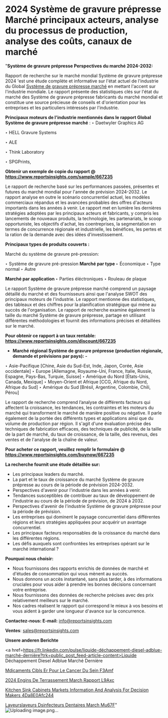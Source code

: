 # 2024 Système de gravure prépresse Marché principaux acteurs, analyse du processus de production, analyse des coûts, canaux de marché

"<strong>Système de gravure prépresse Perspectives du marché 2024-2032:</strong>

Rapport de recherche sur le marché mondial Système de gravure prépresse 2024 'est une étude complète et informative sur l'état actuel de l'industrie du Global <a href=https://www.reportsinsights.com/sample/667235>Système de gravure prépresse marché</a> en mettant l'accent sur l'industrie mondiale. Le rapport présente des statistiques clés sur l'état du marché des Système de gravure prépresse fabricants du marché mondial et constitue une source précieuse de conseils et d'orientation pour les entreprises et les particuliers intéressés par l'industrie.

<strong>Principaux moteurs de l'industrie mentionnés dans le rapport Global Système de gravure prépresse marché</strong> :
‣ Daetwyler Graphics AG

‣ HELL Gravure Systems

‣ ALE

‣ Think Laboratory

‣ SPGPrints,

<strong>Obtenir un exemple de copie du rapport @ <a href=https://www.reportsinsights.com/sample/667235>https://www.reportsinsights.com/sample/667235</a></strong>

Le rapport de recherche basé sur les performances passées, présentes et futures du marché mondial pour l'année de prévision 2024-2032. Le rapport analyse en outre le scénario concurrentiel actuel, les modèles commerciaux répandus et les avancées probables des offres d'acteurs importants dans les années à venir. Le rapport met en lumière les dernières stratégies adoptées par les principaux acteurs et fabricants, y compris les lancements de nouveaux produits, la technologie, les partenariats, le scoop opportuniste, les objectifs d'achat, les coentreprises, la segmentation en termes de concurrence régionale et industrielle, les bénéfices, les pertes et la ration de la demande avec des idées d'investissement.

<strong>Principaux types de produits couverts :</strong>

Marché du système de gravure pré-pression:

‣  Système de gravure pré-pression <strong> Marché <strong> par type </strong> </strong>
‣ Économique
‣ Type normal
‣ Autre

<strong>Marché par application </strong>
‣ Parties éléctroniques
‣ Rouleau de plaque

Le rapport Système de gravure prépresse marché comprend un paysage détaillé du marché et des fournisseurs ainsi que l'analyse SWOT des principaux moteurs de l'industrie. Le rapport mentionne des statistiques, des tableaux et des chiffres pour la planification stratégique qui mène au succès de l'organisation. Le rapport de recherche examine également la taille du marché Système de gravure prépresse, partage en utilisant différentes méthodologies et fournit des informations précises et détaillées sur le marché.

<strong>Pour obtenir ce rapport à un taux rentable: <a href=https://www.reportsinsights.com/discount/667235>https://www.reportsinsights.com/discount/667235</a></strong>
<ul>
  <li><strong>Marché régional Système de gravure prépresse (production régionale, demande et prévisions par pays): -</strong></li>
</ul>
‣ Asie-Pacifique [Chine, Asie du Sud-Est, Inde, Japon, Corée, Asie occidentale]
‣ Europe [Allemagne, Royaume-Uni, France, Italie, Russie, Espagne, Pays-Bas, Turquie, Suisse]
‣ Amérique du Nord [États-Unis, Canada, Mexique]
‣ Moyen-Orient et Afrique [CCG, Afrique du Nord, Afrique du Sud]
‣ Amérique du Sud [Brésil, Argentine, Colombie, Chili, Pérou]

Le rapport de recherche comprend l’analyse de différents facteurs qui affectent la croissance, les tendances, les contraintes et les moteurs du marché qui transforment le marché de manière positive ou négative. Il parle également de la portée des différents types et applications ainsi que du volume de production par région. Il s'agit d'une évaluation précise des techniques de fabrication efficaces, des techniques de publicité, de la taille de la part de marché, du taux de croissance, de la taille, des revenus, des ventes et de l'analyse de la chaîne de valeur.

<strong>Pour acheter ce rapport, veuillez remplir le formulaire @   <a href=https://www.reportsinsights.com/buynow/667235>https://www.reportsinsights.com/buynow/667235</a></strong>

<strong>La recherche fournit une étude détaillée sur:</strong>
<ul>
  <li>Les principaux leaders du marché.</li>
  <li>La part et le taux de croissance du marché Système de gravure prépresse au cours de la période de prévision 2024-2032.</li>
  <li>Perspectives d'avenir pour l'industrie dans les années à venir.</li>
  <li>Tendances susceptibles de contribuer au taux de développement de l'industrie au cours de la période de prévision, de 2024 à 2032.</li>
  <li>Perspectives d'avenir de l'industrie Système de gravure prépresse pour la période de prévision.</li>
  <li>Les entreprises qui dominent le paysage concurrentiel dans différentes régions et leurs stratégies appliquées pour acquérir un avantage concurrentiel.</li>
  <li>Les principaux facteurs responsables de la croissance du marché dans les différentes régions.</li>
  <li>Les défis auxquels sont confrontées les entreprises opérant sur le marché international ?</li>
</ul>
<strong>Pourquoi nous choisir:</strong>
<ul>
  <li>Nous fournissons des rapports enrichis de données de marché et d'études de consommation qui vous mènent au succès.</li>
  <li>Nous donnons un accès instantané, sans plus tarder, à des informations cruciales pour vous aider à prendre les bonnes décisions concernant votre entreprise.</li>
  <li>Nous fournissons des données de recherche précises avec des prix relativement meilleurs sur le marché.</li>
  <li>Nos cadres réalisent le rapport qui correspond le mieux à vos besoins et vous aident à garder une longueur d'avance sur la concurrence.</li>
</ul>
<strong>Contactez-nous:
</strong><strong>E-mail:</strong> <a href=mailto:info@reportsinsights.com>info@reportsinsights.com</a>

<strong>Ventes</strong>: <a href=mailto:sales@reportsinsights.com>sales@reportsinsights.com</a>

<strong>Unsere anderen Berichte</strong>

<a href=https://fr.linkedin.com/pulse/liquide-déchappement-diesel-adblue-marché-dernière?trk=public_post_feed-article-content>Liquide Déchappement Diesel Adblue Marché Dernière</a>

<a href=https://www.linkedin.com/pulse/m%C3%A9dicaments-cibl%C3%A9s-er-pour-le-cancer-du-sein-f3amf/>Mdicaments Cibls Er Pour Le Cancer Du Sein F3Amf</a>

<a href=https://www.linkedin.com/pulse/2024-engins-de-terrassement-march%C3%A9-rapport-l9axc/>2024 Engins De Terrassement March Rapport L9Axc</a>

<a href=https://medium.com/@anuradhapatil5375484/kitchen-sink-cabinets-markets-information-and-analysis-for-decision-makers-4da8e0afc244>Kitchen Sink Cabinets Markets Information And Analysis For Decision Makers 4Da8E0Afc244</a>

<a href=https://www.linkedin.com/pulse/laveurslaveurs-d%C3%A9sinfecteurs-dentaires-march%C3%A9-mu67f/>Laveurslaveurs Dsinfecteurs Dentaires March Mu67F</a>"
![Uploading image.png…]()
